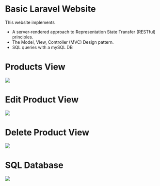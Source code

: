 # Basic Laravel Website
This website implements 
- A server-rendered approach to Representation State Transfer (RESTful) principles.
- The Model, View, Controller (MVC) Design pattern.
- SQL queries with a mySQL DB

# Products View
![](https://github.com/Sessiom/laravel-practice/blob/main/ReadMeImages/home.PNG)
# Edit Product View
![](https://github.com/Sessiom/laravel-practice/blob/main/ReadMeImages/edit.PNG)
# Delete Product View
![](https://github.com/Sessiom/laravel-practice/blob/main/ReadMeImages/delete.PNG)
# SQL Database
![](https://github.com/Sessiom/laravel-practice/blob/main/ReadMeImages/sql.PNG)
